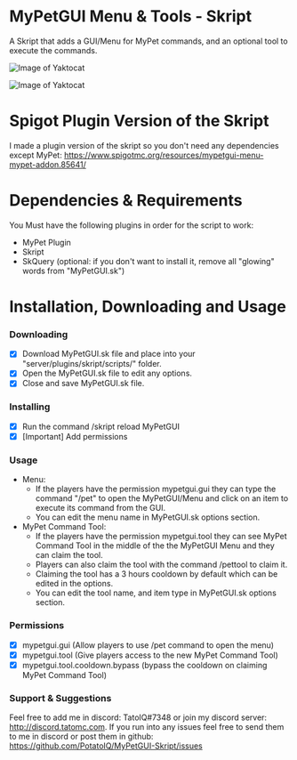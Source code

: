 # MyPetGUI Menu & Tools - Skript
A Skript that adds a GUI/Menu for MyPet commands, and an optional tool to execute the commands.

![Image of Yaktocat](https://i.imgur.com/AKfX2m9.png)

![Image of Yaktocat](https://i.imgur.com/EDiOpM5.png)

# Spigot Plugin Version of the Skript
I made a plugin version of the skript so you don't need any dependencies except MyPet: https://www.spigotmc.org/resources/mypetgui-menu-mypet-addon.85641/

# Dependencies & Requirements
You Must have the following plugins in order for the script to work:
* MyPet Plugin
* Skript
* SkQuery (optional: if you don't want to install it, remove all "glowing" words from "MyPetGUI.sk")


# Installation, Downloading and Usage
### Downloading
- [x] Download MyPetGUI.sk file and place into your "server/plugins/skript/scripts/" folder.
- [x] Open the MyPetGUI.sk file to edit any options.
- [x] Close and save MyPetGUI.sk file.

### Installing
- [x] Run the command /skript reload MyPetGUI
- [x] [Important] Add permissions

### Usage
- Menu:
  - If the players have the permission mypetgui.gui they can type the command "/pet" to open the MyPetGUI/Menu and click on an item to execute its command from the GUI.
  - You can edit the menu name in MyPetGUI.sk options section.
- MyPet Command Tool:
  - If the players have the permission mypetgui.tool they can see MyPet Command Tool in the middle of the the MyPetGUI Menu and they can claim the tool.
  - Players can also claim the tool with the command /pettool to claim it.
  - Claiming the tool has a 3 hours cooldown by default which can be edited in the options.
  - You can edit the tool name, and item type in MyPetGUI.sk options section.

### Permissions
- [x] mypetgui.gui (Allow players to use /pet command to open the menu)
- [x] mypetgui.tool (Give players access to the new MyPet Command Tool)
- [x] mypetgui.tool.cooldown.bypass (bypass the cooldown on claiming MyPet Command Tool)

### Support & Suggestions
Feel free to add me in discord: TatoIQ#7348 or join my discord server: http://discord.tatomc.com. If you run into any issues feel free to send them to me in discord or post them in github: https://github.com/PotatoIQ/MyPetGUI-Skript/issues
